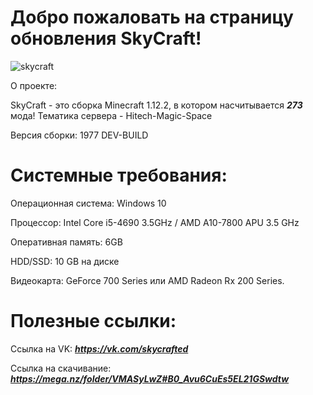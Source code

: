 # Добро пожаловать на страницу обновления SkyCraft!
![skycraft](https://user-images.githubusercontent.com/112784806/213673544-64d86c62-f6aa-4811-87a6-a7c5408591e4.png)

О проекте:

SkyCraft - это сборка Minecraft 1.12.2, в котором насчитывается ***273*** мода! 
Тематика сервера - Hitech-Magic-Space

Версия сборки: 1977 DEV-BUILD

# Системные требования:

Операционная система: Windows 10

Процессор: Intel Core i5-4690 3.5GHz / AMD A10-7800 APU 3.5 GHz

Оперативная память: 6GB

HDD/SSD: 10 GB на диске

Видеокарта: GeForce 700 Series или AMD Radeon Rx 200 Series.


# Полезные ссылки:

Ссылка на VK: ***https://vk.com/skycrafted***

Ссылка на скачивание: ***https://mega.nz/folder/VMASyLwZ#B0_Avu6CuEs5EL21GSwdtw***
